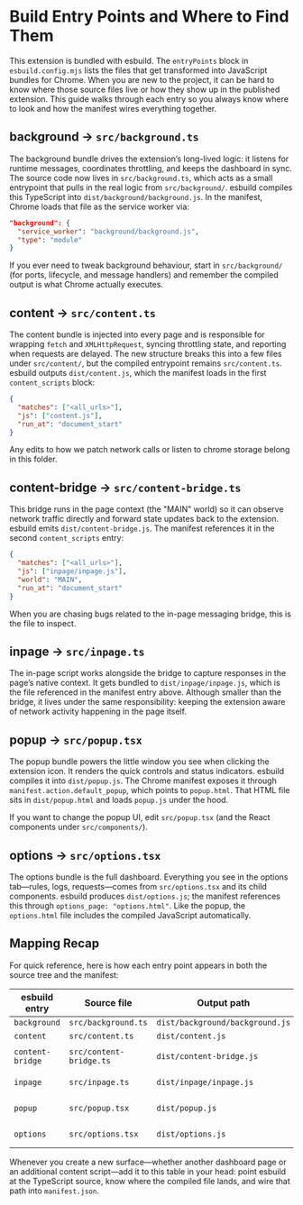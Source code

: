 # Build Entry Points and Where to Find Them

This extension is bundled with esbuild. The `entryPoints` block in `esbuild.config.mjs` lists the files that get transformed into JavaScript bundles for Chrome. When you are new to the project, it can be hard to know where those source files live or how they show up in the published extension. This guide walks through each entry so you always know where to look and how the manifest wires everything together.

## background → `src/background.ts`

The background bundle drives the extension’s long-lived logic: it listens for runtime messages, coordinates throttling, and keeps the dashboard in sync. The source code now lives in `src/background.ts`, which acts as a small entrypoint that pulls in the real logic from `src/background/`. esbuild compiles this TypeScript into `dist/background/background.js`. In the manifest, Chrome loads that file as the service worker via:

```json
"background": {
  "service_worker": "background/background.js",
  "type": "module"
}
```

If you ever need to tweak background behaviour, start in `src/background/` (for ports, lifecycle, and message handlers) and remember the compiled output is what Chrome actually executes.

## content → `src/content.ts`

The content bundle is injected into every page and is responsible for wrapping `fetch` and `XMLHttpRequest`, syncing throttling state, and reporting when requests are delayed. The new structure breaks this into a few files under `src/content/`, but the compiled entrypoint remains `src/content.ts`. esbuild outputs `dist/content.js`, which the manifest loads in the first `content_scripts` block:

```json
{
  "matches": ["<all_urls>"],
  "js": ["content.js"],
  "run_at": "document_start"
}
```

Any edits to how we patch network calls or listen to chrome storage belong in this folder.

## content-bridge → `src/content-bridge.ts`

This bridge runs in the page context (the "MAIN" world) so it can observe network traffic directly and forward state updates back to the extension. esbuild emits `dist/content-bridge.js`. The manifest references it in the second `content_scripts` entry:

```json
{
  "matches": ["<all_urls>"],
  "js": ["inpage/inpage.js"],
  "world": "MAIN",
  "run_at": "document_start"
}
```

When you are chasing bugs related to the in-page messaging bridge, this is the file to inspect.

## inpage → `src/inpage.ts`

The in-page script works alongside the bridge to capture responses in the page’s native context. It gets bundled to `dist/inpage/inpage.js`, which is the file referenced in the manifest entry above. Although smaller than the bridge, it lives under the same responsibility: keeping the extension aware of network activity happening in the page itself.

## popup → `src/popup.tsx`

The popup bundle powers the little window you see when clicking the extension icon. It renders the quick controls and status indicators. esbuild compiles it into `dist/popup.js`. The Chrome manifest exposes it through `manifest.action.default_popup`, which points to `popup.html`. That HTML file sits in `dist/popup.html` and loads `popup.js` under the hood.

If you want to change the popup UI, edit `src/popup.tsx` (and the React components under `src/components/`).

## options → `src/options.tsx`

The options bundle is the full dashboard. Everything you see in the options tab—rules, logs, requests—comes from `src/options.tsx` and its child components. esbuild produces `dist/options.js`; the manifest references this through `options_page: "options.html"`. Like the popup, the `options.html` file includes the compiled JavaScript automatically.

## Mapping Recap

For quick reference, here is how each entry point appears in both the source tree and the manifest:

| esbuild entry | Source file                | Output path                       | Manifest hook |
|---------------|----------------------------|-----------------------------------|----------------|
| `background`  | `src/background.ts`        | `dist/background/background.js`   | `background.service_worker` |
| `content`     | `src/content.ts`           | `dist/content.js`                 | First `content_scripts` entry |
| `content-bridge` | `src/content-bridge.ts` | `dist/content-bridge.js`          | Second `content_scripts` entry |
| `inpage`      | `src/inpage.ts`            | `dist/inpage/inpage.js`           | Second `content_scripts` entry |
| `popup`       | `src/popup.tsx`            | `dist/popup.js`                   | `action.default_popup` (via `popup.html`) |
| `options`     | `src/options.tsx`          | `dist/options.js`                 | `options_page` (via `options.html`) |

Whenever you create a new surface—whether another dashboard page or an additional content script—add it to this table in your head: point esbuild at the TypeScript source, know where the compiled file lands, and wire that path into `manifest.json`.
